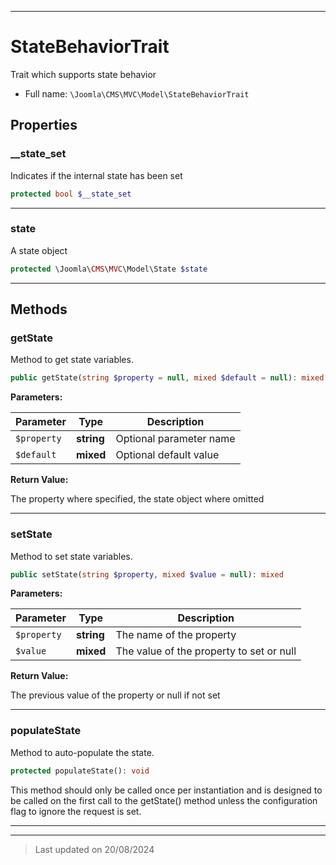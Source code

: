 ***

# StateBehaviorTrait

Trait which supports state behavior



* Full name: `\Joomla\CMS\MVC\Model\StateBehaviorTrait`



## Properties


### __state_set

Indicates if the internal state has been set

```php
protected bool $__state_set
```






***

### state

A state object

```php
protected \Joomla\CMS\MVC\Model\State $state
```






***

## Methods


### getState

Method to get state variables.

```php
public getState(string $property = null, mixed $default = null): mixed
```








**Parameters:**

| Parameter | Type | Description |
|-----------|------|-------------|
| `$property` | **string** | Optional parameter name |
| `$default` | **mixed** | Optional default value |


**Return Value:**

The property where specified, the state object where omitted





***

### setState

Method to set state variables.

```php
public setState(string $property, mixed $value = null): mixed
```








**Parameters:**

| Parameter | Type | Description |
|-----------|------|-------------|
| `$property` | **string** | The name of the property |
| `$value` | **mixed** | The value of the property to set or null |


**Return Value:**

The previous value of the property or null if not set





***

### populateState

Method to auto-populate the state.

```php
protected populateState(): void
```

This method should only be called once per instantiation and is designed
to be called on the first call to the getState() method unless the
configuration flag to ignore the request is set.











***

***
> Last updated on 20/08/2024

